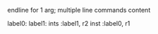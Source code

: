 endline for 1 arg;
multiple line commands content




label0:
label1:
	ints :label1, r2 
	inst :label0, r1